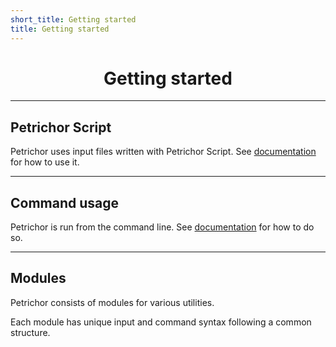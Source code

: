 ```yaml
---
short_title: Getting started
title: Getting started
---
```


<h1 align="center">Getting started</h1>

---
## Petrichor Script

Petrichor uses input files written with Petrichor Script. See [documentation](petrichor-script.md) for how to use it.

---
## Command usage

Petrichor is run from the command line. See [documentation](command-usage.md) for how to do so.


---
## Modules

Petrichor consists of modules for various utilities.

Each module has unique input and command syntax following a common structure.
